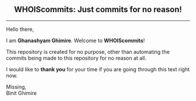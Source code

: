 <h2 align="center">WHOIScommits: Just commits for no reason!</h2>
<hr>

Hello there,

I am **Ghanashyam Ghimire**. Welcome to **WHOIScommits**!

This repository is created for no purpose, other than automating the commits being made to this repository for no reason at all.

I would like to **thank you** for your time if you are going through this text right now.

Missing,<br/>
Binit Ghimire
